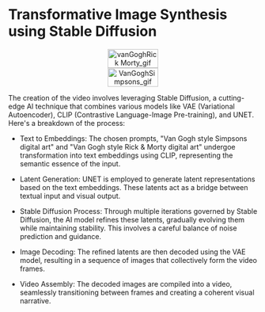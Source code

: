 # Transformative Image Synthesis using Stable Diffusion

<div style="display: flex; flex-direction: column; align-items: center; text-align: center;">
  <img src="https://github.com/rajaravindp/whimsicAl-VanGoghMeetsRickandMorty/assets/118573661/72a87d67-7dd7-47b2-a6a8-f74bb0dbee57" alt="vanGoghRick Morty_gif" width="45%">
  <img src="https://github.com/rajaravindp/whimsicAl-VanGoghMeetsRickandMorty/assets/118573661/1cfde6a0-7a63-4ae4-93dd-bd36744cd494" alt="VanGoghSimpsons_gif" width="45%">
</div>

The creation of the video involves leveraging Stable Diffusion, a cutting-edge AI technique that combines various models like VAE (Variational Autoencoder), CLIP (Contrastive Language-Image Pre-training), and UNET. Here's a breakdown of the process:

- Text to Embeddings: The chosen prompts, "Van Gogh style Simpsons digital art" and "Van Gogh style Rick & Morty digital art" undergoe transformation into text embeddings using CLIP, representing the semantic essence of the input.

- Latent Generation: UNET is employed to generate latent representations based on the text embeddings. These latents act as a bridge between textual input and visual output.

- Stable Diffusion Process: Through multiple iterations governed by Stable Diffusion, the AI model refines these latents, gradually evolving them while maintaining stability. This involves a careful balance of noise prediction and guidance.

- Image Decoding: The refined latents are then decoded using the VAE model, resulting in a sequence of images that collectively form the video frames.

- Video Assembly: The decoded images are compiled into a video, seamlessly transitioning between frames and creating a coherent visual narrative.

